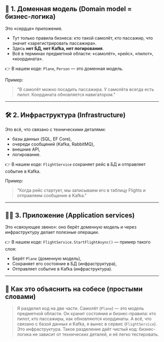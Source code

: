 

## 🥧 1. Доменная модель (Domain model = бизнес-логика)

Это «сердце» приложения.

* Тут только правила бизнеса: кто такой самолёт, кто пассажир, что значит «зарегистрировать пассажира».
* Здесь **нет БД, нет Kafka, нет логирования**.
* Всё в терминах предметной области: «самолёт», «рейс», «пилот», «координата».

👉 В нашем коде:
`Plane`, `Person` — это доменная модель.

Пример:

> "В самолёт можно посадить пассажира. У самолёта всегда есть пилот. Координата обновляется навигатором."

---

## 🛠 2. Инфраструктура (Infrastructure)

Это всё, что связано с техническими деталями:

* базы данных (SQL, EF Core),
* очереди сообщений (Kafka, RabbitMQ),
* внешние API,
* логирование.

👉 В нашем коде:
`FlightService` сохраняет рейс в БД и отправляет событие в Kafka.

Пример:

> "Когда рейс стартует, мы записываем его в таблицу Flights и отправляем сообщение в Kafka."

---

## 🧑‍💻 3. Приложение (Application services)

Это «связующее звено»: оно берёт доменную модель и через инфраструктуру делает полезные операции.

👉 В нашем коде:
`FlightService.StartFlightAsync()` — пример такого слоя:

* Берёт `Plane` (доменную модель),
* Сохраняет его состояние в БД (инфраструктура),
* Отправляет событие в Kafka (инфраструктура).

---

## 🔑 Как это объяснить на собесе (простыми словами)

> Я разделил код на две части.
> Самолёт (`Plane`) — это модель предметной области. Он хранит состояние и бизнес-правила: кто пилот, кто пассажиры, как обновляются координаты.
> А всё, что связано с базой данных и Kafka, я вынес в сервис (`FlightService`). Это инфраструктура.
> Такое разделение даёт чистый код: бизнес-логика не зависит от технических деталей, и её легко тестировать.


